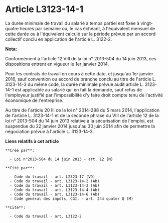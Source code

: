 # Article L3123-14-1

La durée minimale de travail du salarié à temps partiel est fixée à vingt-quatre heures par semaine ou, le cas échéant, à
l'équivalent mensuel de cette durée ou à l'équivalent calculé sur la période prévue par un accord collectif conclu en
application de l'article L. 3122-2.

**Nota:**

Conformément à l'article 12 VIII de la loi n° 2013-504 du 14 juin 2013, ces dispositions entrent en vigueur le 1er janvier
2014.

Pour les contrats de travail en cours à cette date, et jusqu'au 1er janvier 2016, sauf convention ou accord de branche conclu
au titre de l'article L. 3123-14-3 du même code, la durée minimale prévue audit article L. 3123-14-1 est applicable au
salarié qui en fait la demande, sauf refus de l'employeur justifié par l'impossibilité d'y faire droit compte tenu de
l'activité économique de l'entreprise.

Au titre de l'article 20 III de la loi n° 2014-288 du 5 mars 2014, l'application de l'article L. 3123-14-1 et de la seconde
phrase du VIII de l'article 12 de la loi n° 2013-504 du 14 juin 2013 relative à la sécurisation de l'emploi, est suspendue du
22 janvier 2014 jusqu'au 30 juin 2014 afin de permettre la négociation prévue à l'article L. 3123-14-3.

**Liens relatifs à cet article**

	**Créé par**:

	  - Loi n°2013-504 du 14 juin 2013 - art. 12 (M)

	**Cité par**:

	  - Code du travail - art. L2323-17 (VD)
	  - Code du travail - art. L3123-14-2 (Ab)
	  - Code du travail - art. L3123-14-3 (Ab)
	  - Code du travail - art. L3123-14-4 (Ab)
	  - Code du travail - art. L3123-14-6 (Ab)
	  - Code général des impôts, CGI. - art. 244 quater Q (M)

	**Cite**:

	  - Code du travail - art. L3122-2
